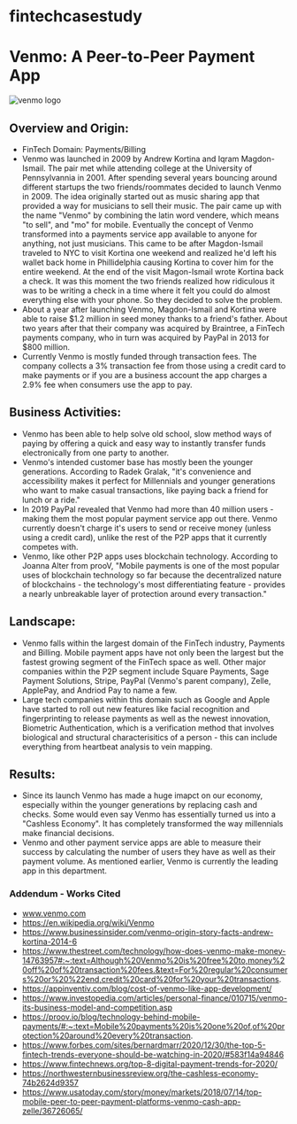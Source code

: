 # fintechcasestudy
# Venmo: A Peer-to-Peer Payment App 

![venmo logo](https://logodix.com/logo/54360.png)

## Overview and Origin:
* FinTech Domain: Payments/Billing
* Venmo was launched in 2009 by Andrew Kortina and Iqram Magdon-Ismail. The pair met while attending college at the University of Pennsylvannia in 2001. After spending several years bouncing around different startups the two friends/roommates decided to launch Venmo in 2009. The idea originally started out as music sharing app that provided a way for musicians to sell their music. The pair came up with the name "Venmo" by combining the latin word vendere, which means "to sell", and "mo" for mobile. Eventually the concept of Venmo transformed into a payments service app available to anyone for anything, not just musicians. This came to be after Magdon-Ismail traveled to NYC to visit Kortina one weekend and realized he'd left his wallet back home in Phillidelphia causing Kortina to cover him for the entire weekend. At the end of the visit Magon-Ismail wrote Kortina back a check. It was this moment the two friends realized how ridiculous it was to be writing a check in a time where it felt you could do almost everything else with your phone. So they decided to solve the problem.
* About a year after launching Venmo, Magdon-Ismail and Kortina were able to raise $1.2 million in seed money thanks to a friend's father. About two years after that their company was acquired by Braintree, a FinTech payments company, who in turn was acquired by PayPal in 2013 for $800 million. 
* Currently Venmo is mostly funded through transaction fees. The company collects a 3% transaction fee from those using a credit card to make payments or if you are a business account the app charges a 2.9% fee when consumers use the app to pay. 


## Business Activities:
* Venmo has been able to help solve old school, slow method ways of paying by offering a quick and easy way to instantly transfer funds electronically from one party to another. 
* Venmo's intended customer base has mostly been the younger generations. According to Radek Gralak, "it's convenience and accessibility makes it perfect for Millennials and younger generations who want to make casual transactions, like paying back a friend for lunch or a ride."
* In 2019 PayPal revealed that Venmo had more than 40 million users - making them the most popular payment service app out there. Venmo currently doesn't charge it's users to send or receive money (unless using a credit card), unlike the rest of the P2P apps that it currently competes with. 
* Venmo, like other P2P apps uses blockchain technology. According to Joanna Alter from prooV, "Mobile payments is one of the most popular uses of blockchain technology so far because the decentralized nature of blockchains - the technology's most differentiating feature - provides a nearly unbreakable layer of protection around every transaction."

## Landscape:

* Venmo falls within the largest domain of the FinTech industry, Payments and Billing. Mobile payment apps have not only been the largest but the fastest growing segment of the FinTech space as well. Other major companies within the P2P segment include Square Payments, Sage Payment Solutions, Stripe, PayPal (Venmo's parent company), Zelle, ApplePay, and Andriod Pay to name a few.
* Large tech companies within this domain such as Google and Apple have started to roll out new features like facial recognition and fingerprinting to release payments as well as the newest innovation, Biometric Authentication, which is a verification method that involves biological and structural characterisitics of a person - this can include everything from heartbeat analysis to vein mapping. 

## Results:

* Since its launch Venmo has made a huge imapct on our economy, especially within the younger generations by replacing cash and checks. Some would even say Venmo has essentially turned us into a "Cashless Economy". It has completely transformed the way millennials make financial decisions. 
* Venmo and other payment service apps are able to measure their success by calculating the number of users they have as well as their payment volume. As mentioned earlier, Venmo is currently the leading app in this department.

### Addendum - Works Cited
* www.venmo.com
* https://en.wikipedia.org/wiki/Venmo
* https://www.businessinsider.com/venmo-origin-story-facts-andrew-kortina-2014-6
* https://www.thestreet.com/technology/how-does-venmo-make-money-14763957#:~:text=Although%20Venmo%20is%20free%20to,money%20off%20of%20transaction%20fees.&text=For%20regular%20consumers%20or%20%22end,credit%20card%20for%20your%20transactions.
* https://appinventiv.com/blog/cost-of-venmo-like-app-development/
* https://www.investopedia.com/articles/personal-finance/010715/venmo-its-business-model-and-competition.asp
* https://proov.io/blog/technology-behind-mobile-payments/#:~:text=Mobile%20payments%20is%20one%20of,of%20protection%20around%20every%20transaction.
* https://www.forbes.com/sites/bernardmarr/2020/12/30/the-top-5-fintech-trends-everyone-should-be-watching-in-2020/#583f14a94846
* https://www.fintechnews.org/top-8-digital-payment-trends-for-2020/
* https://northwesternbusinessreview.org/the-cashless-economy-74b2624d9357
* https://www.usatoday.com/story/money/markets/2018/07/14/top-mobile-peer-to-peer-payment-platforms-venmo-cash-app-zelle/36726065/



